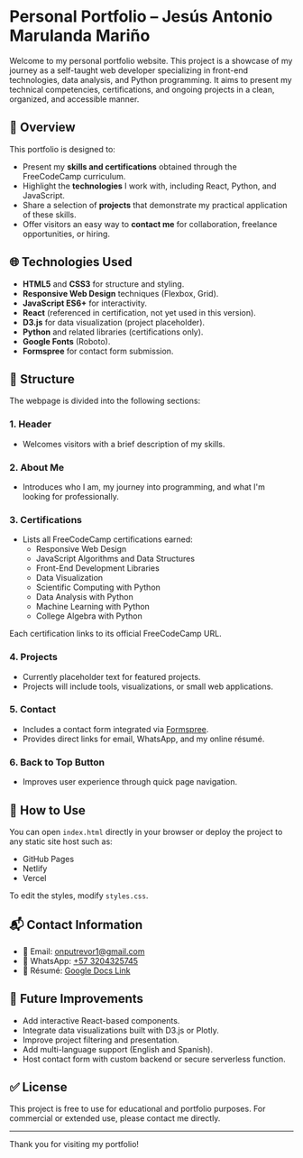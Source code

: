 # Personal Portfolio – Jesús Antonio Marulanda Mariño

Welcome to my personal portfolio website. This project is a showcase of my journey as a self-taught web developer specializing in front-end technologies, data analysis, and Python programming. It aims to present my technical competencies, certifications, and ongoing projects in a clean, organized, and accessible manner.

## 📌 Overview

This portfolio is designed to:

- Present my **skills and certifications** obtained through the FreeCodeCamp curriculum.
- Highlight the **technologies** I work with, including React, Python, and JavaScript.
- Share a selection of **projects** that demonstrate my practical application of these skills.
- Offer visitors an easy way to **contact me** for collaboration, freelance opportunities, or hiring.

## 🌐 Technologies Used

- **HTML5** and **CSS3** for structure and styling.
- **Responsive Web Design** techniques (Flexbox, Grid).
- **JavaScript ES6+** for interactivity.
- **React** (referenced in certification, not yet used in this version).
- **D3.js** for data visualization (project placeholder).
- **Python** and related libraries (certifications only).
- **Google Fonts** (Roboto).
- **Formspree** for contact form submission.

## 📂 Structure

The webpage is divided into the following sections:

### 1. **Header**
- Welcomes visitors with a brief description of my skills.

### 2. **About Me**
- Introduces who I am, my journey into programming, and what I'm looking for professionally.

### 3. **Certifications**
- Lists all FreeCodeCamp certifications earned:
  - Responsive Web Design
  - JavaScript Algorithms and Data Structures
  - Front-End Development Libraries
  - Data Visualization
  - Scientific Computing with Python
  - Data Analysis with Python
  - Machine Learning with Python
  - College Algebra with Python

Each certification links to its official FreeCodeCamp URL.

### 4. **Projects**
- Currently placeholder text for featured projects.
- Projects will include tools, visualizations, or small web applications.

### 5. **Contact**
- Includes a contact form integrated via [Formspree](https://formspree.io/).
- Provides direct links for email, WhatsApp, and my online résumé.

### 6. **Back to Top Button**
- Improves user experience through quick page navigation.

## 📄 How to Use

You can open `index.html` directly in your browser or deploy the project to any static site host such as:

- GitHub Pages
- Netlify
- Vercel

To edit the styles, modify `styles.css`.

## 📬 Contact Information

- 📧 Email: [onputrevor1@gmail.com](mailto:onputrevor1@gmail.com)
- 📱 WhatsApp: [+57 3204325745](https://wa.me/573204325745)
- 📄 Résumé: [Google Docs Link](https://docs.google.com/document/d/1k7dpEhKTljHOZIuPq3b_zqWL_hQF2lhpY-Y9CdcFgcQ/edit?usp=sharing)

## 🚀 Future Improvements

- Add interactive React-based components.
- Integrate data visualizations built with D3.js or Plotly.
- Improve project filtering and presentation.
- Add multi-language support (English and Spanish).
- Host contact form with custom backend or secure serverless function.

## ✅ License

This project is free to use for educational and portfolio purposes. For commercial or extended use, please contact me directly.

---

Thank you for visiting my portfolio!
